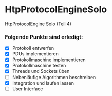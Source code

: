 # HtpProtocolEngineSolo
HtpProtocolEngine Solo (Teil 4)

### Folgende Punkte sind erledigt:
- [x] Protokoll entwerfen
- [x] PDUs implementieren
- [x] Protokollmaschine implementieren
- [x] Protokollmaschine testen
- [x] Threads und Sockets üben
- [ ] Nebenläufige Algorithmen beschreiben
- [x] Integration und laufen lassen
- [ ] User Interface
